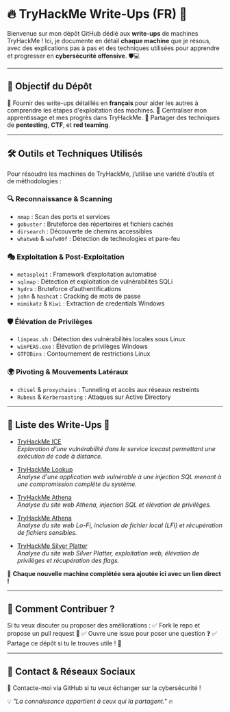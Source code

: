 # 🔥 TryHackMe Write-Ups (FR) 🚀

Bienvenue sur mon dépôt GitHub dédié aux **write-ups** de machines TryHackMe ! Ici, je documente en détail **chaque machine** que je résous, avec des explications pas à pas et des techniques utilisées pour apprendre et progresser en **cybersécurité offensive**. 🛡️💻

---

## 🎯 Objectif du Dépôt
📌 Fournir des write-ups détaillés en **français** pour aider les autres à comprendre les étapes d'exploitation des machines.
📌 Centraliser mon apprentissage et mes progrès dans TryHackMe.
📌 Partager des techniques de **pentesting**, **CTF**, et **red teaming**.

---

## 🛠️ Outils et Techniques Utilisés
Pour résoudre les machines de TryHackMe, j’utilise une variété d’outils et de méthodologies :

### 🔍 **Reconnaissance & Scanning**
- `nmap` : Scan des ports et services
- `gobuster` : Bruteforce des répertoires et fichiers cachés
- `dirsearch` : Découverte de chemins accessibles
- `whatweb` & `wafw00f` : Détection de technologies et pare-feu

### 🎭 **Exploitation & Post-Exploitation**
- `metasploit` : Framework d’exploitation automatisé
- `sqlmap` : Détection et exploitation de vulnérabilités SQLi
- `hydra` : Bruteforce d’authentifications
- `john` & `hashcat` : Cracking de mots de passe
- `mimikatz` & `Kiwi` : Extraction de credentials Windows

### 🛡️ **Élévation de Privilèges**
- `linpeas.sh` : Détection des vulnérabilités locales sous Linux
- `winPEAS.exe` : Élévation de privilèges Windows
- `GTFOBins` : Contournement de restrictions Linux

### 🌍 **Pivoting & Mouvements Latéraux**
- `chisel` & `proxychains` : Tunneling et accès aux réseaux restreints
- `Rubeus` & `Kerberoasting` : Attaques sur Active Directory

---

## 📂 Liste des Write-Ups 📜

- [TryHackMe ICE](WriteUps/Ice/TryHackMe_Ice_WriteUp.md)  
  *Exploration d'une vulnérabilité dans le service Icecast permettant une exécution de code à distance.*

- [TryHackMe Lookup](WriteUps/Lookup/TryHackMe_Lookup_WriteUp.md)  
  *Analyse d'une application web vulnérable à une injection SQL menant à une compromission complète du système.*

- [TryHackMe Athena](WriteUps/Athena/TryHackMe_Athena_WriteUp.md)  
  *Analyse du site web Athena, injection SQL et élévation de privilèges.*

- [TryHackMe Athena](WriteUps/Lo-Fi/TryHackMe_Lo-Fi_WriteUp.md)  
  *Analyse du site web Lo-Fi, inclusion de fichier local (LFI) et récupération de fichiers sensibles.*

- [TryHackMe Silver Platter](WriteUps/Silver_Platter/TryHackMe_Silver_Platter_WriteUp.md)  
  *Analyse du site web Silver Platter, exploitation web, élévation de privilèges et récupération des flags.*



🚀 **Chaque nouvelle machine complétée sera ajoutée ici avec un lien direct !**

---

## 📢 Comment Contribuer ?
Si tu veux discuter ou proposer des améliorations :
✅ Fork le repo et propose un pull request 📌
✅ Ouvre une issue pour poser une question ❓
✅ Partage ce dépôt si tu le trouves utile ! 🙌

---

## 📌 Contact & Réseaux Sociaux
📧 Contacte-moi via GitHub si tu veux échanger sur la cybersécurité !

💡 *"La connaissance appartient à ceux qui la partagent."* 🔥
